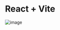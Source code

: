 # React + Vite

![image](https://github.com/user-attachments/assets/12d92637-92dd-410b-bfcc-35cb7fe51cbd)

